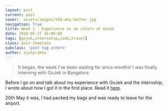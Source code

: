 ```yaml
---
layout: post
current: post
cover:  assets/images/tdd-why-bother.jpg
navigation: True
title: Week 1 - Experience as an intern at GoJek
date: 2018-05-27 16:00:00
tags: [gojek,internship,code,travel]
class: post-template
subclass: 'post tag-intern'
author: ajatprabha
---
```


> It began, the week I've been waiting for since months! I was finally interning with GoJek in Bangalore.  

Before I go on and talk about my experience with GoJek and the internship, I wrote about how I got it in the first place. Read it [here](2018/05/27/how-i-got-the-internship-at-gojek).  

20th May it was, I had packed my bags and was ready to leave for the airport.